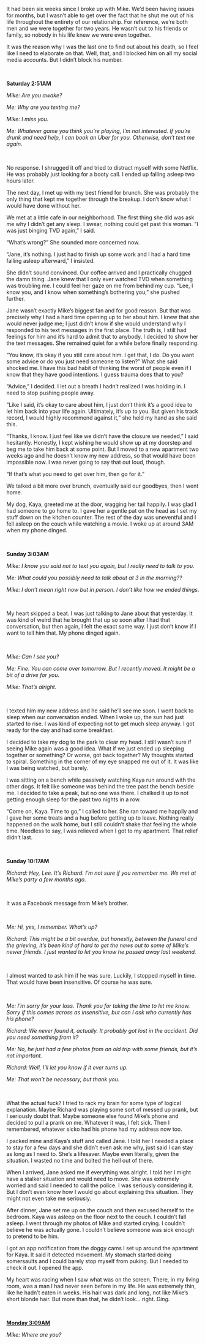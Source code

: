 It had been six weeks since I broke up with Mike. We’d been having issues for months, but I wasn’t able to get over the fact that he shut me out of his life throughout the entirety of our relationship. For reference, we’re both men and we were together for two years. He wasn’t out to his friends or family, so nobody in his life knew we were even together.

It was the reason why I was the last one to find out about his death, so I feel like I need to elaborate on that. Well, that, and I blocked him on all my social media accounts. But I didn’t block his number.

&#x200B;

**Saturday 2:51AM**

*Mike: Are you awake?*

*Me: Why are you texting me?*

*Mike: I miss you.*

*Me: Whatever game you think you’re playing, I’m not interested. If you’re drunk and need help, I can book an Uber for you. Otherwise, don’t text me again.*

&#x200B;

No response. I shrugged it off and tried to distract myself with some Netflix. He was probably just looking for a booty call. I ended up falling asleep two hours later.

The next day, I met up with my best friend for brunch. She was probably the only thing that kept me together through the breakup. I don’t know what I would have done without her.

We met at a little cafe in our neighborhood. The first thing she did was ask me why I didn’t get any sleep. I swear, nothing could get past this woman. “I was just binging TVD again,” I said.

“What’s wrong?” She sounded more concerned now.

“Jane, it’s nothing. I just had to finish up some work and I had a hard time falling asleep afterward,” I insisted.

She didn’t sound convinced. Our coffee arrived and I practically chugged the damn thing. Jane knew that I only ever watched TVD when something was troubling me. I could feel her gaze on me from behind my cup. “Lee, I know you, and I know when something’s bothering you,” she pushed further.

Jane wasn’t exactly Mike’s biggest fan and for good reason. But that was precisely why I had a hard time opening up to her about him. I knew that she would never judge me; I just didn’t know if she would understand why I responded to his text messages in the first place. The truth is, I still had feelings for him and it’s hard to admit that to anybody. I decided to show her the text messages. She remained quiet for a while before finally responding.

“You know, it’s okay if you still care about him. I get that, I do. Do you want some advice or do you just need someone to listen?” What she said shocked me. I have this bad habit of thinking the worst of people even if I know that they have good intentions. I guess trauma does that to you?

“Advice,” I decided. I let out a breath I hadn’t realized I was holding in. I need to stop pushing people away.

“Like I said, it’s okay to care about him, I just don’t think it’s a good idea to let him back into your life again. Ultimately, it’s up to you. But given his track record, I would highly recommend against it,” she held my hand as she said this.

“Thanks, I know. I just feel like we didn’t have the closure we needed,” I said hesitantly. Honestly, I kept wishing he would show up at my doorstep and beg me to take him back at some point. But I moved to a new apartment two weeks ago and he doesn’t know my new address, so that would have been impossible now. I was never going to say that out loud, though.

“If that’s what you need to get over him, then go for it.”

We talked a bit more over brunch, eventually said our goodbyes, then I went home.

My dog, Kaya, greeted me at the door, wagging her tail happily. I was glad I had someone to go home to. I gave her a gentle pat on the head as I set my stuff down on the kitchen counter. The rest of the day was uneventful and I fell asleep on the couch while watching a movie. I woke up at around 3AM when my phone dinged.

&#x200B;

**Sunday 3:03AM**

*Mike: I know you said not to text you again, but I really need to talk to you.*

*Me: What could you possibly need to talk about at 3 in the morning??*

*Mike: I don’t mean right now but in person. I don’t like how we ended things.*

&#x200B;

My heart skipped a beat. I was just talking to Jane about that yesterday. It was kind of weird that he brought that up so soon after I had that conversation, but then again, I felt the exact same way. I just don’t know if I want to tell him that. My phone dinged again.

&#x200B;

*Mike: Can I see you?*

*Me: Fine. You can come over tomorrow. But I recently moved. It might be a bit of a drive for you.*

*Mike: That’s alright.*

&#x200B;

I texted him my new address and he said he’ll see me soon. I went back to sleep when our conversation ended. When I woke up, the sun had just started to rise. I was kind of expecting not to get much sleep anyway. I got ready for the day and had some breakfast.

I decided to take my dog to the park to clear my head. I still wasn’t sure if seeing Mike again was a good idea. What if we just ended up sleeping together or something? Or worse, got back together? My thoughts started to spiral. Something in the corner of my eye snapped me out of it. It was like I was being watched, but barely.

I was sitting on a bench while passively watching Kaya run around with the other dogs. It felt like someone was behind the tree past the bench beside me. I decided to take a peak, but no one was there. I chalked it up to not getting enough sleep for the past two nights in a row.

“Come on, Kaya. Time to go,” I called to her. She ran toward me happily and I gave her some treats and a hug before getting up to leave. Nothing really happened on the walk home, but I still couldn’t shake that feeling the whole time. Needless to say, I was relieved when I got to my apartment. That relief didn’t last.

&#x200B;

**Sunday 10:17AM**

*Richard: Hey, Lee. It’s Richard. I’m not sure if you remember me. We met at Mike’s party a few months ago.*

&#x200B;

It was a Facebook message from Mike’s brother.

&#x200B;

*Me: Hi, yes, I remember. What’s up?*

*Richard: This might be a bit overdue, but honestly, between the funeral and the grieving, it’s been kind of hard to get the news out to some of Mike’s newer friends. I just wanted to let you know he passed away last weekend.*

&#x200B;

I almost wanted to ask him if he was sure. Luckily, I stopped myself in time. That would have been insensitive. Of course he was sure.

&#x200B;

*Me: I’m sorry for your loss. Thank you for taking the time to let me know. Sorry if this comes across as insensitive, but can I ask who currently has his phone?*

*Richard: We never found it, actually. It probably got lost in the accident. Did you need something from it?*

*Me: No, he just had a few photos from an old trip with some friends, but it’s not important.*

*Richard: Well, I’ll let you know if it ever turns up.*

*Me: That won’t be necessary, but thank you.*

&#x200B;

What the actual fuck? I tried to rack my brain for some type of logical explanation. Maybe Richard was playing some sort of messed up prank, but I seriously doubt that. Maybe someone else found Mike’s phone and decided to pull a prank on me. Whatever it was, I felt sick. Then I remembered, whatever sicko had his phone had my address now too.

I packed mine and Kaya’s stuff and called Jane. I told her I needed a place to stay for a few days and she didn’t even ask me why, just said I can stay as long as I need to. She’s a lifesaver. Maybe even literally, given the situation. I wasted no time and bolted the hell out of there.

When I arrived, Jane asked me if everything was alright. I told her I might have a stalker situation and would need to move. She was extremely worried and said I needed to call the police. I was seriously considering it. But I don’t even know how I would go about explaining this situation. They might not even take me seriously.

After dinner, Jane set me up on the couch and then excused herself to the bedroom. Kaya was asleep on the floor next to the couch. I couldn’t fall asleep. I went through my photos of Mike and started crying. I couldn’t believe he was actually gone. I couldn’t believe someone was sick enough to pretend to be him.

I got an app notification from the doggy cams I set up around the apartment for Kaya. It said it detected movement. My stomach started doing somersaults and I could barely stop myself from puking. But I needed to check it out. I opened the app.

My heart was racing when I saw what was on the screen. There, in my living room, was a man I had never seen before in my life. He was extremely thin, like he hadn’t eaten in weeks. His hair was dark and long, not like Mike’s short blonde hair. But more than that, he didn’t look… right. *Ding.*

&#x200B;

[**Monday 3:09AM**](https://www.reddit.com/r/nosleep/comments/wnsbf0/i_didnt_know_my_exboyfriend_was_dead_when_he/)

*Mike: Where are you?*